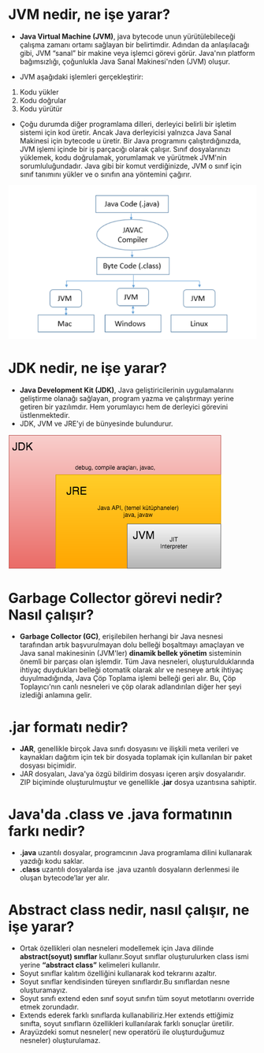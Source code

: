 # JVM nedir, ne işe yarar?
- **Java Virtual Machine (JVM)**, java bytecode unun yürütülebileceği çalışma zamanı ortamı sağlayan bir belirtimdir. 
Adından da anlaşılacağı gibi, JVM “sanal” bir makine veya işlemci görevi görür. Java'nın platform bağımsızlığı, çoğunlukla Java Sanal Makinesi'nden (JVM) oluşur.

- JVM aşağıdaki işlemleri gerçekleştirir:
1. Kodu yükler
2. Kodu doğrular
3. Kodu yürütür
- Çoğu durumda diğer programlama dilleri, derleyici belirli bir işletim sistemi için kod üretir. Ancak Java derleyicisi yalnızca Java Sanal Makinesi için bytecode u üretir. Bir Java programını çalıştırdığınızda, JVM işlemi içinde bir iş parçacığı olarak çalışır. Sınıf dosyalarınızı yüklemek, kodu doğrulamak, yorumlamak ve yürütmek JVM'nin sorumluluğundadır. Java gibi bir komut verdiğinizde, JVM o sınıf için sınıf tanımını yükler ve o sınıfın ana yöntemini çağırır.

![jvm](https://github.com/asuf29/backend_works/blob/main/homeworks/week_01/images/jvm.png)

# JDK nedir, ne işe yarar?
- **Java Development Kit (JDK)**, Java geliştiricilerinin uygulamalarını geliştirme olanağı sağlayan, program yazma ve çalıştırmayı yerine getiren bir yazılımdır.
Hem yorumlayıcı hem de derleyici görevini üstlenmektedir. 
- JDK, JVM ve JRE’yi de bünyesinde bulundurur.

![jdk](https://github.com/asuf29/backend_works/blob/main/homeworks/week_01/images/jdk.png)

# Garbage Collector görevi nedir? Nasıl çalışır?
- **Garbage Collector (GC)**, erişilebilen herhangi bir Java nesnesi tarafından artık başvurulmayan dolu belleği boşaltmayı amaçlayan ve Java sanal makinesinin (JVM'ler) **dinamik bellek yönetim** sisteminin önemli bir parçası olan işlemdir. Tüm Java nesneleri, oluşturulduklarında ihtiyaç duydukları belleği otomatik olarak alır ve nesneye artık ihtiyaç duyulmadığında, Java Çöp Toplama işlemi belleği geri alır. Bu, Çöp Toplayıcı'nın canlı nesneleri ve çöp olarak adlandırılan diğer her şeyi izlediği anlamına gelir.

# .jar formatı nedir?
- **JAR**, genellikle birçok Java sınıfı dosyasını ve ilişkili meta verileri ve kaynakları dağıtım için tek bir dosyada toplamak için kullanılan bir paket dosyası biçimidir.
- JAR dosyaları, Java'ya özgü bildirim dosyası içeren arşiv dosyalarıdır. ZIP biçiminde oluşturulmuştur ve genellikle **.jar** dosya uzantısına sahiptir.

# Java'da .class ve .java formatının farkı nedir?
- **.java** uzantılı dosyalar, programcının Java programlama dilini kullanarak yazdığı kodu saklar.
- **.class** uzantılı dosyalarda ise .java uzantılı dosyaların derlenmesi ile oluşan bytecode’lar yer alır.

# Abstract class nedir, nasıl çalışır, ne işe yarar?
- Ortak özellikleri olan nesneleri modellemek için Java dilinde **abstract(soyut) sınıflar** kullanır.Soyut sınıflar oluşturulurken class ismi yerine **“abstract class”** kelimeleri kullanılır.
- Soyut sınıflar kalıtım özelliğini kullanarak kod tekrarını azaltır.
- Soyut sınıflar kendisinden türeyen sınıflardır.Bu sınıflardan nesne oluşturamayız.
- Soyut sınıfı extend eden sınıf soyut sınıfın tüm soyut metotlarını override etmek zorundadır.
- Extends ederek farklı sınıflarda kullanabiliriz.Her extends ettiğimiz sınıfta, soyut sınıfların özellikleri kullanılarak farklı sonuçlar üretilir.
- Arayüzdeki somut nesneler( new operatörü ile oluşturduğumuz nesneler) oluşturulamaz.
